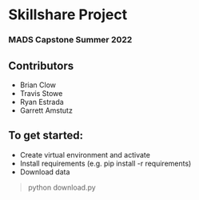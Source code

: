 
# Skillshare Project
### MADS Capstone Summer 2022

## Contributors
+ Brian Clow
+ Travis Stowe
+ Ryan Estrada
+ Garrett Amstutz

## To get started:
+ Create virtual environment and activate
+ Install requirements (e.g. pip install -r requirements)
+ Download data

> python download.py
